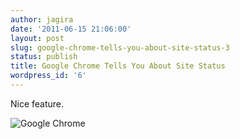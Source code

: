 ```yaml
---
author: jagira
date: '2011-06-15 21:06:00'
layout: post
slug: google-chrome-tells-you-about-site-status-3
status: publish
title: Google Chrome Tells You About Site Status
wordpress_id: '6'
---
```


Nice feature.

![Google Chrome](http://posterous.com/getfile/files.posterous.com/temp-2011-06-15/obBtaenHlobentDvufrktxdhnhsftFhyIgbkmHkpovqqwGjhzJeAyFdCeafp/Selection_004.png.scaled1000.png)
 


